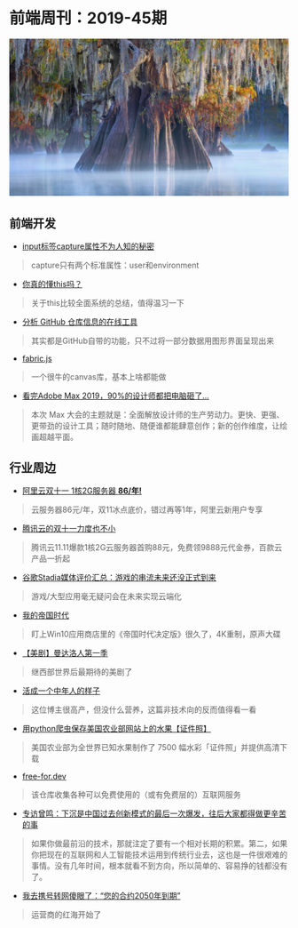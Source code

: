 # 前端周刊：2019-45期

[![](/img/bing/20191124.jpg?imageMogr2/thumbnail/960x)](https://cn.bing.com/search?q=atchafalaya+basin)

## 前端开发

- [input标签capture属性不为人知的秘密](https://www.cnblogs.com/LisenH/p/11635919.html)

> capture只有两个标准属性：user和environment

- [你真的懂this吗？](https://github.com/YvetteLau/Blog/issues/6)

> 关于this比较全面系统的总结，值得温习一下

- [分析 GitHub 仓库信息的在线工具](https://repo-analytics.github.io/)

> 其实都是GitHub自带的功能，只不过将一部分数据用图形界面呈现出来

- [fabric.js](https://github.com/fabricjs/fabric.js)

> 一个很牛的canvas库，基本上啥都能做

- [看完Adobe Max 2019，90%的设计师都把电脑砸了…](https://mp.weixin.qq.com/s?__biz=MzIzNjc1NzUzMw==&mid=2247532898&idx=1&sn=7f6297f5e4d4bbe083634b4ce889948c)

> 本次 Max 大会的主题就是：全面解放设计师的生产劳动力。更快、更强、更带劲的设计工具；随时随地、随便谁都能肆意创作；新的创作维度，让绘画超越平面。

## 行业周边

- [阿里云双十一 1核2G服务器 **86/年!**](https://www.aliyun.com/1111/2019/group-buying-share?ptCode=9D298960E551E698B37AE7BB83BCB271647C88CF896EF535&userCode=y31qmczl&share_source=copy_link)

> 云服务器86元/年，双11冰点底价，错过再等1年，阿里云新用户专享

- [腾讯云的双十一力度也不小](https://cloud.tencent.com/act/cps/redirect?redirect=1050&cps_key=55b0d6026f97f5980bceec15fcefa0af&from=console)

> 腾讯云11.11爆款1核2G云服务器首购88元，免费领9888元代金券，百款云产品一折起

- [谷歌Stadia媒体评价汇总：游戏的串流未来还没正式到来](https://hot.cnbeta.com/articles/game/912221.htm)

> 游戏/大型应用毫无疑问会在未来实现云端化

- [我的帝国时代](https://mp.weixin.qq.com/s?__biz=MzI0MDg4Njk4OA==&mid=2247484387&idx=1&sn=f33261f08ce668ba3dd29c12d260a8ea)

> 盯上Win10应用商店里的《帝国时代决定版》很久了，4K重制，原声大碟

- [【美剧】曼达洛人第一季](https://www.meijutt.com/content/meiju24901.html)

> 继西部世界后最期待的美剧了

- [活成一个中年人的样子](https://sofi.sh/p/%E6%B4%BB%E6%88%90%E4%B8%80%E4%B8%AA%E4%B8%AD%E5%B9%B4%E4%BA%BA%E7%9A%84%E6%A0%B7%E5%AD%90/)

> 这位博主很高产，但没什么营养，这篇非技术向的反而值得看一看

- [用python爬虫保存美国农业部网站上的水果【证件照】](https://github.com/jwenjian/ghiblog/issues/114)

> 美国农业部为全世界已知水果制作了 7500 幅水彩「证件照」并提供高清下载

- [free-for.dev](https://free-for.dev/)

> 该仓库收集各种可以免费使用的（或有免费层的）互联网服务

- [专访曾鸣：下沉是中国过去创新模式的最后一次爆发，往后大家都得做更辛苦的事](https://mp.weixin.qq.com/s?__biz=MzU4MTY0NzE5NQ==&mid=2247484959&idx=1&sn=e7bee17a9e22ac8bc1bf2afec07bde06)

> 如果你做最前沿的技术，那就注定了要有一个相对长期的积累。第二，如果你把现在的互联网和人工智能技术运用到传统行业去，这也是一件很艰难的事情。没有几年时间，根本就看不到方向，所以简单的、容易挣的钱都没有了。

- [我去携号转网傻眼了：“您的合约2050年到期”](https://www.cnbeta.com/articles/tech/914205.htm)

> 运营商的红海开始了
